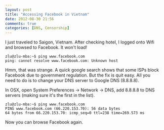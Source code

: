 ```yaml
---
layout: post
title: "Accessing Facebook in Vietnam"
date: 2012-08-30 21:56
comments: true
categories: [DNS, Censorship]
---
```


I just traveled to Saigon, Vietnam.  After checking hotel, I logged onto Wifi and browsed to Facebook.
It won't load!

```
zlu@zlu-mba:~$ ping www.facebook.com
ping: cannot resolve www.facebook.com: Unknown host
```

Hmm, that was strange.  A quick google search shows that some ISPs block Facebook due to government regulation.  But the
fix is quit easy.  All you need to do is to change your DNS server to Google DNS (8.8.8.8).

In OSX, open System Preferences -> Network -> DNS, add 8.8.8.8 to DNS servers (making sure it's the first in the list).

```
zlu@zlu-mba:~$ ping www.facebook.com
PING www.facebook.com (66.220.153.70): 56 data bytes
64 bytes from 66.220.153.70: icmp_seq=0 ttl=238 time=269.573 ms
```

Now you can browse Facebook again.